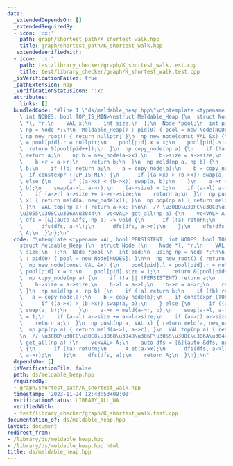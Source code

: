 ```yaml
---
data:
  _extendedDependsOn: []
  _extendedRequiredBy:
  - icon: ':x:'
    path: graph/shortest_path/K_shortest_walk.hpp
    title: graph/shortest_path/K_shortest_walk.hpp
  _extendedVerifiedWith:
  - icon: ':x:'
    path: test/library_checker/graph/K_shortest_walk.test.cpp
    title: test/library_checker/graph/K_shortest_walk.test.cpp
  _isVerificationFailed: true
  _pathExtension: hpp
  _verificationStatusIcon: ':x:'
  attributes:
    links: []
  bundledCode: "#line 1 \"ds/meldable_heap.hpp\"\n\ntemplate <typename VAL, bool PERSISTENT,\
    \ int NODES, bool TOP_IS_MIN>\nstruct Meldable_Heap {\n  struct Node {\n    Node\
    \ *l, *r;\n    VAL x;\n    int size;\n  };\n  Node *pool;\n  int pid;\n  using\
    \ np = Node *;\n\n  Meldable_Heap() : pid(0) { pool = new Node[NODES]; }\n\n \
    \ np new_root() { return nullptr; }\n  np new_node(const VAL &x) {\n    pool[pid].l\
    \ = pool[pid].r = nullptr;\n    pool[pid].x = x;\n    pool[pid].size = 1;\n  \
    \  return &(pool[pid++]);\n  }\n  np copy_node(np a) {\n    if (!a || !PERSISTENT)\
    \ return a;\n    np b = new_node(a->x);\n    b->size = a->size;\n    b->l = a->l;\n\
    \    b->r = a->r;\n    return b;\n  }\n  np meld(np a, np b) {\n    if (!a) return\
    \ b;\n    if (!b) return a;\n    a = copy_node(a);\n    b = copy_node(b);\n  \
    \  if constexpr (TOP_IS_MIN) {\n      if ((a->x) > (b->x)) swap(a, b);\n    }\
    \ else {\n      if ((a->x) < (b->x)) swap(a, b);\n    }\n    a->r = meld(a->r,\
    \ b);\n    swap(a->l, a->r);\n    (a->size) = 1;\n    if (a->l) a->size += a->l->size;\n\
    \    if (a->r) a->size += a->r->size;\n    return a;\n  }\n  np push(np a, VAL\
    \ x) { return meld(a, new_node(x)); }\n  np pop(np a) { return meld(a->l, a->r);\
    \ }\n  VAL top(np a) { return a->x; }\n\n  // \u30BD\u30FC\u30C8\u3068\u304B\u306F\
    \u3055\u308C\u306A\u3044\n  vc<VAL> get_all(np a) {\n    vc<VAL> A;\n    auto\
    \ dfs = [&](auto &dfs, np a) -> void {\n      if (!a) return;\n      A.eb(a->x);\n\
    \      dfs(dfs, a->l);\n      dfs(dfs, a->r);\n    };\n    dfs(dfs, a);\n    return\
    \ A;\n  }\n};\n"
  code: "\ntemplate <typename VAL, bool PERSISTENT, int NODES, bool TOP_IS_MIN>\n\
    struct Meldable_Heap {\n  struct Node {\n    Node *l, *r;\n    VAL x;\n    int\
    \ size;\n  };\n  Node *pool;\n  int pid;\n  using np = Node *;\n\n  Meldable_Heap()\
    \ : pid(0) { pool = new Node[NODES]; }\n\n  np new_root() { return nullptr; }\n\
    \  np new_node(const VAL &x) {\n    pool[pid].l = pool[pid].r = nullptr;\n   \
    \ pool[pid].x = x;\n    pool[pid].size = 1;\n    return &(pool[pid++]);\n  }\n\
    \  np copy_node(np a) {\n    if (!a || !PERSISTENT) return a;\n    np b = new_node(a->x);\n\
    \    b->size = a->size;\n    b->l = a->l;\n    b->r = a->r;\n    return b;\n \
    \ }\n  np meld(np a, np b) {\n    if (!a) return b;\n    if (!b) return a;\n \
    \   a = copy_node(a);\n    b = copy_node(b);\n    if constexpr (TOP_IS_MIN) {\n\
    \      if ((a->x) > (b->x)) swap(a, b);\n    } else {\n      if ((a->x) < (b->x))\
    \ swap(a, b);\n    }\n    a->r = meld(a->r, b);\n    swap(a->l, a->r);\n    (a->size)\
    \ = 1;\n    if (a->l) a->size += a->l->size;\n    if (a->r) a->size += a->r->size;\n\
    \    return a;\n  }\n  np push(np a, VAL x) { return meld(a, new_node(x)); }\n\
    \  np pop(np a) { return meld(a->l, a->r); }\n  VAL top(np a) { return a->x; }\n\
    \n  // \u30BD\u30FC\u30C8\u3068\u304B\u306F\u3055\u308C\u306A\u3044\n  vc<VAL>\
    \ get_all(np a) {\n    vc<VAL> A;\n    auto dfs = [&](auto &dfs, np a) -> void\
    \ {\n      if (!a) return;\n      A.eb(a->x);\n      dfs(dfs, a->l);\n      dfs(dfs,\
    \ a->r);\n    };\n    dfs(dfs, a);\n    return A;\n  }\n};\n"
  dependsOn: []
  isVerificationFile: false
  path: ds/meldable_heap.hpp
  requiredBy:
  - graph/shortest_path/K_shortest_walk.hpp
  timestamp: '2023-11-24 12:43:53+09:00'
  verificationStatus: LIBRARY_ALL_WA
  verifiedWith:
  - test/library_checker/graph/K_shortest_walk.test.cpp
documentation_of: ds/meldable_heap.hpp
layout: document
redirect_from:
- /library/ds/meldable_heap.hpp
- /library/ds/meldable_heap.hpp.html
title: ds/meldable_heap.hpp
---
```

